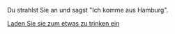 Du strahlst Sie an und sagst "Ich komme aus Hamburg".

[Laden Sie sie zum etwas zu trinken ein](../Einladen/einladen.md)